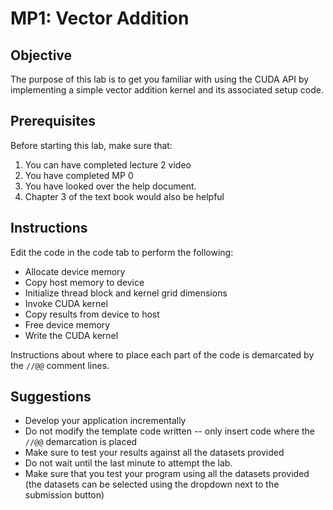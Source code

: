 MP1: Vector Addition
====================

Objective
---------

The purpose of this lab is to get you familiar with using the CUDA API by
implementing a simple vector addition kernel and its associated setup code.

Prerequisites
-------------

Before starting this lab, make sure that:

1. You can have completed lecture 2 video
2. You have completed MP 0
3. You have looked over the help document.
4. Chapter 3 of the text book would also be helpful

Instructions
------------

Edit the code in the code tab to perform the following:

* Allocate device memory
* Copy host memory to device
* Initialize thread block and kernel grid dimensions
* Invoke CUDA kernel
* Copy results from device to host
* Free device memory
* Write the CUDA kernel

Instructions about where to place each part of the code is demarcated by the
```//@@``` comment lines.

Suggestions
-----------

* Develop your application incrementally
* Do not modify the template code written -- only insert code where the
  ```//@@``` demarcation is placed
* Make sure to test your results against all the datasets provided
* Do not wait until the last minute to attempt the lab.
* Make sure that you test your program using all the datasets provided (the
  datasets can be selected using the dropdown next to the submission button)

